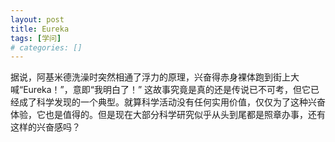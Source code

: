```yaml
---
layout: post
title: Eureka
tags: [学问]
# categories: []
---
```


据说，阿基米德洗澡时突然相通了浮力的原理，兴奋得赤身裸体跑到街上大喊“Eureka！”，意即“我明白了！” 这故事究竟是真的还是传说已不可考，但它已经成了科学发现的一个典型。就算科学活动没有任何实用价值，仅仅为了这种兴奋体验，它也是值得的。但是现在大部分科学研究似乎从头到尾都是照章办事，还有这样的兴奋感吗？

